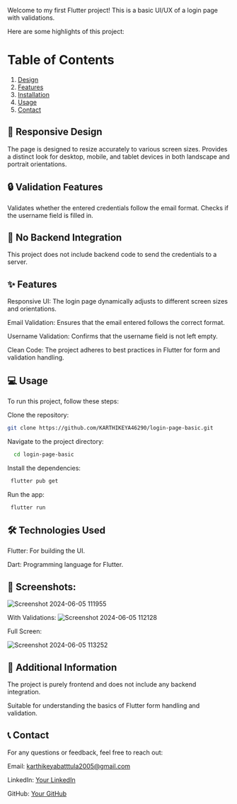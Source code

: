 Welcome to my first Flutter project! This is a basic UI/UX of a login page with validations.

Here are some highlights of this project:

# Table of Contents
1. [Design](#Design)
2. [Features](#features)
3. [Installation](#installation)
4. [Usage](#usage)
7. [Contact](#contact)

## 📱 Responsive Design
The page is designed to resize accurately to various screen sizes.
Provides a distinct look for desktop, mobile, and tablet devices in both landscape and portrait orientations.

## 🔒 Validation Features

Validates whether the entered credentials follow the email format.
Checks if the username field is filled in.

## 🚫 No Backend Integration

This project does not include backend code to send the credentials to a server.

## ✨ Features

Responsive UI: The login page dynamically adjusts to different screen sizes and orientations.

Email Validation: Ensures that the email entered follows the correct format.

Username Validation: Confirms that the username field is not left empty.

Clean Code: The project adheres to best practices in Flutter for form and validation handling.

## 💻 Usage
To run this project, follow these steps:

Clone the repository:
``` bash
git clone https://github.com/KARTHIKEYA46290/login-page-basic.git
```
    
Navigate to the project directory:
  ```bash
    cd login-page-basic
   ```
 Install the dependencies:
  ```bash
   flutter pub get
   ```
 Run the app:
  ```bash
   flutter run
   ```

## 🛠️ Technologies Used

Flutter: For building the UI.

Dart: Programming language for Flutter.

## 📸 Screenshots:

![Screenshot 2024-06-05 111955](https://github.com/KARTHIKEYA46290/login-page-basic/assets/171713398/482d5443-e22d-474f-8fed-c7ade147038b)

With Validations:
![Screenshot 2024-06-05 112128](https://github.com/KARTHIKEYA46290/login-page-basic/assets/171713398/cb7214b8-233e-4c18-a272-7a0003d6e4d9)

Full Screen:

![Screenshot 2024-06-05 113252](https://github.com/KARTHIKEYA46290/login-page-basic/assets/171713398/95aa7064-12e8-4c6a-87f3-1f37df333555)


## 📝 Additional Information

The project is purely frontend and does not include any backend integration.

Suitable for understanding the basics of Flutter form handling and validation.

## 📞 Contact
For any questions or feedback, feel free to reach out:

Email: karthikeyabatttula2005@gmail.com

LinkedIn: [Your LinkedIn](https://www.linkedin.com/in/karthikeya-battula-46290pr/)

GitHub: [Your GitHub](https://github.com/KARTHIKEYA46290)
